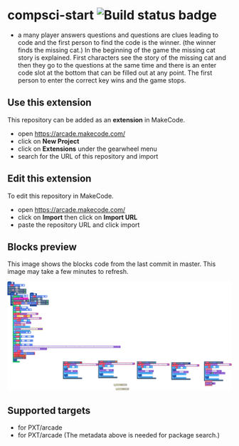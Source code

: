 # compsci-start ![Build status badge](https://github.com/ayorks/compsci-start/workflows/MakeCode/badge.svg)
- a many player answers questions and questions are clues leading to code and the first person to find the code is the winner. (the winner finds the missing cat.) In the beginning of the game the missing cat story is explained. First characters see the story of the missing cat and then they go to the questions at the same time and there is an enter code slot at the bottom that can be filled out at any point. The first person to enter the correct key wins and the game stops. 



## Use this extension

This repository can be added as an **extension** in MakeCode.

* open https://arcade.makecode.com/
* click on **New Project**
* click on **Extensions** under the gearwheel menu
* search for the URL of this repository and import

## Edit this extension

To edit this repository in MakeCode.

* open https://arcade.makecode.com/
* click on **Import** then click on **Import URL**
* paste the repository URL and click import

## Blocks preview

This image shows the blocks code from the last commit in master.
This image may take a few minutes to refresh.

![A rendered view of the blocks](https://github.com/ayorks/compsci-start/raw/master/.makecode/blocks.png)

## Supported targets

* for PXT/arcade
* for PXT/arcade
(The metadata above is needed for package search.)

